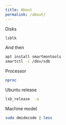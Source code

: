```yaml
---
title: About
permalink: /about/
---
```


Disks

```sh
lsblk
```

And then

```sh
apt install smartmontools
smartctl -i /dev/sdb
```

Processor

```sh
nproc
```

Ubuntu release

```sh
lsb_release  -a
```

Machine model
```sh
sudo dmidecode | less
```

